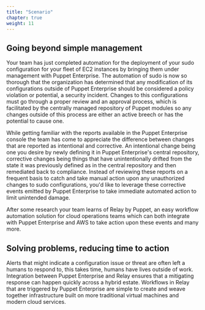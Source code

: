 ```yaml
---
title: "Scenario" 
chapter: true
weight: 11
---
```


## Going beyond simple management

Your team has just completed automation for the deployment of your sudo configuration for your fleet of EC2 instances by bringing them under management with Puppet Enterprise. The automation of sudo is now so thorough that the organization has determined that any modification of its configurations outside of Puppet Enterprise should be considered a policy violation or potential, a security incident. Changes to this configurations must go through a proper review and an approval process, which is facilitated by the centrally managed repository of Puppet modules so any changes outside of this process are either an active breech or has the potential to cause one. 

While getting familiar with the reports available in the Puppet Enterprise console the team has come to appreciate the difference between changes that are reported as intentional and corrective. An intentional change being one you desire by newly defining it in Puppet Enterprise's central repository,  corrective changes being things that have unintentionally drifted from the state it was previously defined as in the central repository and then remediated back to compliance. Instead of reviewing these reports on a frequent basis to catch and take manual action upon any unauthorized changes to sudo configurations, you'd like to leverage these corrective events emitted by Puppet Enterprise to take immediate automated action to limit unintended damage.

After some research your team learns of Relay by Puppet, an easy workflow automation solution for cloud operations teams which can both integrate with Puppet Enterprise and AWS to take action upon these events and many more.

## Solving problems, reducing time to action

Alerts that might indicate a configuration issue or threat are often left a humans to respond to, this takes time, humans have lives outside of work. Integration between Puppet Enterprise and Relay ensures that a mitigating response can happen quickly across a hybrid estate. Workflows in Relay that are triggered by Puppet Enterprise are simple to create and weave together infrastructure built on more traditional virtual machines and modern cloud services.
